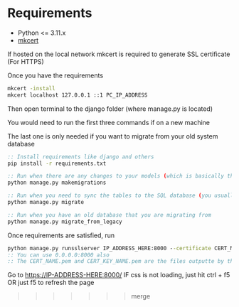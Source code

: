 # Requirements

- Python <= 3.11.x
- [mkcert](https://github.com/FiloSottile/mkcert)

If hosted on the local network mkcert is required to generate SSL certificate (For HTTPS)

Once you have the requirements

```cmd
mkcert -install
mkcert localhost 127.0.0.1 ::1 PC_IP_ADDRESS
```

Then open terminal to the django folder (where manage.py is located)

You would need to run the first three commands if on a new machine

The last one is only needed if you want to migrate from your old system database

```cmd
:: Install requirements like django and others
pip install -r requirements.txt

:: Run when there are any changes to your models (which is basically the blueprint for the tables)
python manage.py makemigrations

:: Run when you need to sync the tables to the SQL database (you usually need to run makemigrations and migrate one after the other)
python manage.py migrate

:: Run when you have an old database that you are migrating from
python manage.py migrate_from_legacy
```

Once requirements are satisfied, run

```cmd
python manage.py runsslserver IP_ADDRESS_HERE:8000 --certificate CERT_NAME.pem --key CERT_KEY_NAME.pem
:: You can use 0.0.0.0:8000 also
:: The CERT_NAME.pem and CERT_KEY_NAME.pem are the files outputte by the earlier mkcert command
```

Go to <https://IP-ADDRESS-HERE:8000/>
IF css is not loading, just hit ctrl + f5 OR just f5 to refresh the page
>>>>>>> merge
